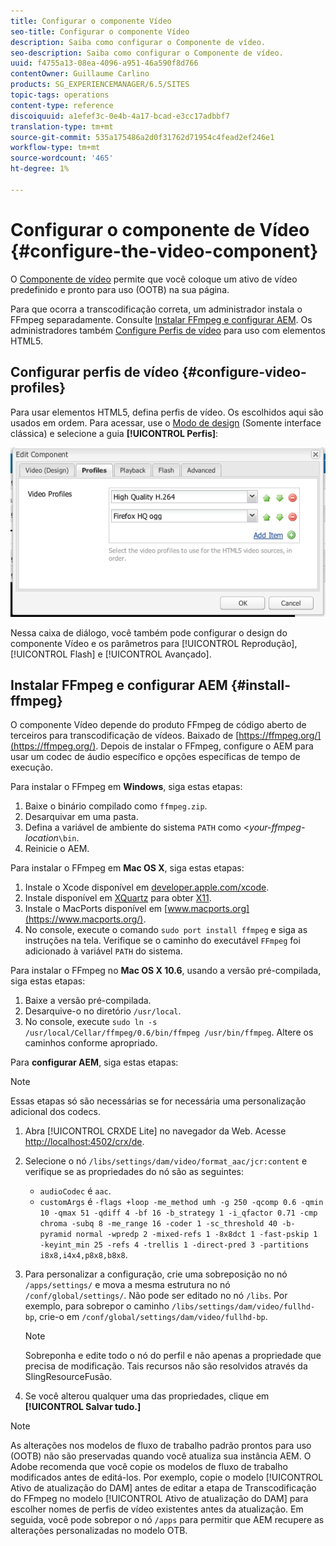 ```yaml
---
title: Configurar o componente Vídeo
seo-title: Configurar o componente Vídeo
description: Saiba como configurar o Componente de vídeo.
seo-description: Saiba como configurar o Componente de vídeo.
uuid: f4755a13-08ea-4096-a951-46a590f8d766
contentOwner: Guillaume Carlino
products: SG_EXPERIENCEMANAGER/6.5/SITES
topic-tags: operations
content-type: reference
discoiquuid: a1efef3c-0e4b-4a17-bcad-e3cc17adbbf7
translation-type: tm+mt
source-git-commit: 535a175486a2d0f31762d71954c4fead2ef246e1
workflow-type: tm+mt
source-wordcount: '465'
ht-degree: 1%

---
```



# Configurar o componente de Vídeo {#configure-the-video-component}

O [Componente de vídeo](/help/sites-authoring/default-components-foundation.md#video) permite que você coloque um ativo de vídeo predefinido e pronto para uso (OOTB) na sua página.

Para que ocorra a transcodificação correta, um administrador instala o FFmpeg separadamente. Consulte [Instalar FFmpeg e configurar AEM](#install-ffmpeg). Os administradores também [Configure Perfis de vídeo](#configure-video-profiles) para uso com elementos HTML5.

## Configurar perfis de vídeo {#configure-video-profiles}

Para usar elementos HTML5, defina perfis de vídeo. Os escolhidos aqui são usados em ordem. Para acessar, use o [Modo de design](/help/sites-authoring/default-components-designmode.md) (Somente interface clássica) e selecione a guia **[!UICONTROL Perfis]**:

![chlimage_1-317](assets/chlimage_1-317.png)

Nessa caixa de diálogo, você também pode configurar o design do componente Vídeo e os parâmetros para [!UICONTROL Reprodução], [!UICONTROL Flash] e [!UICONTROL Avançado].

## Instalar FFmpeg e configurar AEM {#install-ffmpeg}

O componente Vídeo depende do produto FFmpeg de código aberto de terceiros para transcodificação de vídeos. Baixado de [https://ffmpeg.org/](https://ffmpeg.org/). Depois de instalar o FFmpeg, configure o AEM para usar um codec de áudio específico e opções específicas de tempo de execução.

Para instalar o FFmpeg em **Windows**, siga estas etapas:

1. Baixe o binário compilado como `ffmpeg.zip`.
1. Desarquivar em uma pasta.
1. Defina a variável de ambiente do sistema `PATH` como &lt;*your-ffmpeg-location*`\bin`.
1. Reinicie o AEM.

Para instalar o FFmpeg em **Mac OS X**, siga estas etapas:

1. Instale o Xcode disponível em [developer.apple.com/xcode](https://developer.apple.com/xcode/).
1. Instale disponível em [XQuartz](https://www.xquartz.org) para obter [X11](https://support.apple.com/en-us/HT201341).
1. Instale o MacPorts disponível em [www.macports.org](https://www.macports.org/).
1. No console, execute o comando `sudo port install ffmpeg` e siga as instruções na tela. Verifique se o caminho do executável `FFmpeg` foi adicionado à variável `PATH` do sistema.

Para instalar o FFmpeg no **Mac OS X 10.6**, usando a versão pré-compilada, siga estas etapas:

1. Baixe a versão pré-compilada.
1. Desarquive-o no diretório `/usr/local`.
1. No console, execute `sudo ln -s /usr/local/Cellar/ffmpeg/0.6/bin/ffmpeg /usr/bin/ffmpeg`. Altere os caminhos conforme apropriado.

Para **configurar AEM**, siga estas etapas:

>[!NOTE]
>
>Essas etapas só são necessárias se for necessária uma personalização adicional dos codecs.

1. Abra [!UICONTROL CRXDE Lite] no navegador da Web. Acesse [http://localhost:4502/crx/de](http://localhost:4502/crx/de).
2. Selecione o nó `/libs/settings/dam/video/format_aac/jcr:content` e verifique se as propriedades do nó são as seguintes:

   * `audioCodec` é `aac`.
   * `customArgs` é `-flags +loop -me_method umh -g 250 -qcomp 0.6 -qmin 10 -qmax 51 -qdiff 4 -bf 16 -b_strategy 1 -i_qfactor 0.71 -cmp chroma -subq 8 -me_range 16 -coder 1 -sc_threshold 40 -b-pyramid normal -wpredp 2 -mixed-refs 1 -8x8dct 1 -fast-pskip 1 -keyint_min 25 -refs 4 -trellis 1 -direct-pred 3 -partitions i8x8,i4x4,p8x8,b8x8`.

3. Para personalizar a configuração, crie uma sobreposição no nó `/apps/settings/` e mova a mesma estrutura no nó `/conf/global/settings/`. Não pode ser editado no nó `/libs`. Por exemplo, para sobrepor o caminho `/libs/settings/dam/video/fullhd-bp`, crie-o em `/conf/global/settings/dam/video/fullhd-bp`.

   >[!NOTE]
   >
   >Sobreponha e edite todo o nó do perfil e não apenas a propriedade que precisa de modificação. Tais recursos não são resolvidos através da SlingResourceFusão.

4. Se você alterou qualquer uma das propriedades, clique em **[!UICONTROL Salvar tudo.]**

>[!NOTE]
>
>As alterações nos modelos de fluxo de trabalho padrão prontos para uso (OOTB) não são preservadas quando você atualiza sua instância AEM. O Adobe recomenda que você copie os modelos de fluxo de trabalho modificados antes de editá-los. Por exemplo, copie o modelo [!UICONTROL Ativo de atualização do DAM] antes de editar a etapa de Transcodificação do FFmpeg no modelo [!UICONTROL Ativo de atualização do DAM] para escolher nomes de perfis de vídeo existentes antes da atualização. Em seguida, você pode sobrepor o nó `/apps` para permitir que AEM recupere as alterações personalizadas no modelo OTB.
